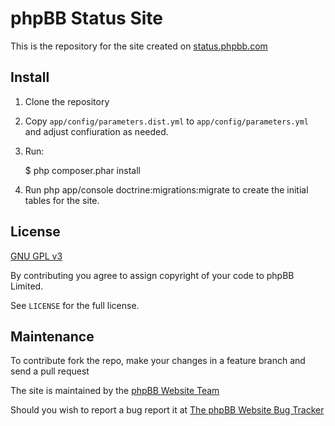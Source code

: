 phpBB Status Site
=================

This is the repository for the site created on [status.phpbb.com](http://status.phpbb.com)

Install
-------

1. Clone the repository
2. Copy `app/config/parameters.dist.yml` to `app/config/parameters.yml` and adjust confiuration as needed.
3. Run:

    $ php composer.phar install

4. Run php app/console doctrine:migrations:migrate to create the initial tables for the site.

License
-------
[GNU GPL v3](http://opensource.org/licenses/gpl-3.0)

By contributing you agree to assign copyright of your code to phpBB Limited.

See `LICENSE` for the full license.

Maintenance
-------------

To contribute fork the repo, make your changes in a feature branch and send a pull request

The site is maintained by the [phpBB Website Team](https://www.phpbb.com/community/memberlist.php?mode=group&g=47077)

Should you wish to report a bug report it at [The phpBB Website Bug Tracker](https://www.phpbb.com/bugs/website/)
